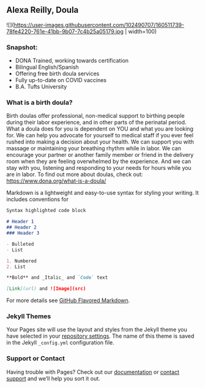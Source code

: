 ## Alexa Reilly, Doula

![](https://user-images.githubusercontent.com/102490707/160511739-78fe4220-761e-41bb-9b07-7c4b25a05179.jpg | width=100)
### Snapshot:
- DONA Trained, working towards certification
- Bilingual English/Spanish
- Offering free birth doula services 
- Fully up-to-date on COVID vaccines
- B.A. Tufts University



### What is a birth doula?

Birth doulas offer professional, non-medical support to birthing people during their labor experience, and in other parts of the perinatal period. What a doula does for you is dependent on YOU and what you are looking for. We can help you advocate for yourself to medical staff if you ever feel rushed into making a decision about your health. We can support you with massage or maintaining your breathing rhythm while in labor. We can encourage your partner or another family member or friend in the delivery room when they are feeling overwhelmed by the experience. And we can stay with you, listening and responding to your needs for hours while you are in labor. To find out more about doulas, check out: https://www.dona.org/what-is-a-doula/

Markdown is a lightweight and easy-to-use syntax for styling your writing. It includes conventions for

```markdown
Syntax highlighted code block

# Header 1
## Header 2
### Header 3

- Bulleted
- List

1. Numbered
2. List

**Bold** and _Italic_ and `Code` text

[Link](url) and ![Image](src)
```

For more details see [GitHub Flavored Markdown](https://guides.github.com/features/mastering-markdown/).

### Jekyll Themes

Your Pages site will use the layout and styles from the Jekyll theme you have selected in your [repository settings](https://github.com/ninjha01/alexasite/settings). The name of this theme is saved in the Jekyll `_config.yml` configuration file.

### Support or Contact

Having trouble with Pages? Check out our [documentation](https://docs.github.com/categories/github-pages-basics/) or [contact support](https://support.github.com/contact) and we’ll help you sort it out.
